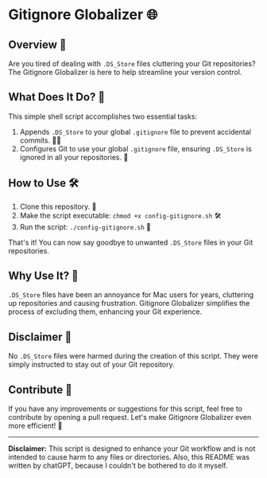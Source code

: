 # Gitignore Globalizer 🌐

## Overview 📜

Are you tired of dealing with `.DS_Store` files cluttering your Git repositories? The Gitignore Globalizer is here to help streamline your version control.

## What Does It Do? 🚀

This simple shell script accomplishes two essential tasks:

1. Appends `.DS_Store` to your global `.gitignore` file to prevent accidental commits. 🙅‍♂️
2. Configures Git to use your global `.gitignore` file, ensuring `.DS_Store` is ignored in all your repositories. 🚫

## How to Use 🛠️

1. Clone this repository. 🧬
2. Make the script executable: `chmod +x config-gitignore.sh` 🛠️
3. Run the script: `./config-gitignore.sh` 🚀

That's it! You can now say goodbye to unwanted `.DS_Store` files in your Git repositories.

## Why Use It? 🤔

`.DS_Store` files have been an annoyance for Mac users for years, cluttering up repositories and causing frustration. Gitignore Globalizer simplifies the process of excluding them, enhancing your Git experience.

## Disclaimer 🙏

No `.DS_Store` files were harmed during the creation of this script. They were simply instructed to stay out of your Git repository.

## Contribute 🤝

If you have any improvements or suggestions for this script, feel free to contribute by opening a pull request. Let's make Gitignore Globalizer even more efficient! 🙌

---

**Disclaimer:** This script is designed to enhance your Git workflow and is not intended to cause harm to any files or directories. Also, this README was written by chatGPT, because I couldn't be bothered to do it myself.
